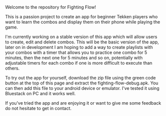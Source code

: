 Welcome to the repository for Fighting Flow!

This is a passion project to create an app for beginner Tekken players who want to learn the combos and display them on their phone while playing the game.

I'm currently working on a stable version of this app which will allow users to create, edit and delete combos. This will be the basic version of the app, later on in development I am hoping to add a way to
create playlists with your combos with a timer that allows you to practice one combo for 5 minutes, then the next one for 5 minutes and so on, potentially with adjustable timers for each combo if one is more
difficult to execute than others.

To try out the app for yourself, download the zip file using the green code button at the top of this page and extract the fighting-flow-debug.apk. You can then add this file to your android device or emulator. I've tested it using Bluestack on PC and it works well. 

If you've tried the app and are enjoying it or want to give me some feedback do not hesitate to get in contact. 
